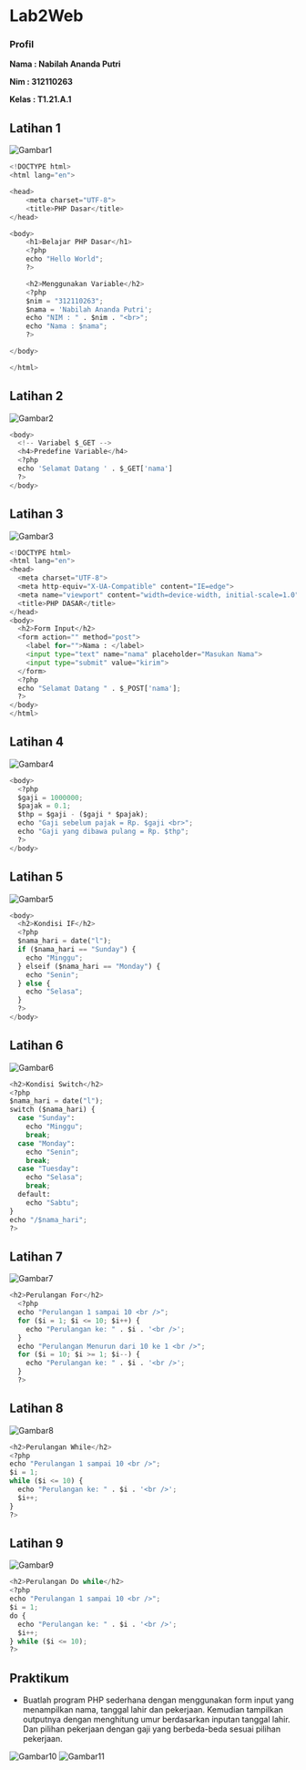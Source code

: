 # Lab2Web
### Profil
__Nama  : Nabilah Ananda Putri__

__Nim   : 312110263__

__Kelas : T1.21.A.1__

## Latihan 1
![Gambar1](img/Screenshot1.png)
```py
<!DOCTYPE html>
<html lang="en">

<head>
    <meta charset="UTF-8">
    <title>PHP Dasar</title>
</head>

<body>
    <h1>Belajar PHP Dasar</h1>
    <?php
    echo "Hello World";
    ?>

    <h2>Menggunakan Variable</h2>
    <?php
    $nim = "312110263";
    $nama = 'Nabilah Ananda Putri';
    echo "NIM : " . $nim . "<br>";
    echo "Nama : $nama";
    ?>

</body>

</html>
```

## Latihan 2
![Gambar2](img/Screenshot2.png)
```py
<body>
  <!-- Variabel $_GET -->
  <h4>Predefine Variable</h4>
  <?php
  echo 'Selamat Datang ' . $_GET['nama']
  ?>
</body>
```

## Latihan 3
![Gambar3](img/Screenshot3.png)
```py
<!DOCTYPE html>
<html lang="en">
<head>
  <meta charset="UTF-8">
  <meta http-equiv="X-UA-Compatible" content="IE=edge">
  <meta name="viewport" content="width=device-width, initial-scale=1.0">
  <title>PHP DASAR</title>
</head>
<body>
  <h2>Form Input</h2>
  <form action="" method="post">
    <label for="">Nama : </label>
    <input type="text" name="nama" placeholder="Masukan Nama">
    <input type="submit" value="kirim">
  </form>
  <?php
  echo "Selamat Datang " . $_POST['nama'];
  ?>
</body>
</html>
```

## Latihan 4
![Gambar4](img/Screenshot4.png)
```py
<body>
  <?php
  $gaji = 1000000;
  $pajak = 0.1;
  $thp = $gaji - ($gaji * $pajak);
  echo "Gaji sebelum pajak = Rp. $gaji <br>";
  echo "Gaji yang dibawa pulang = Rp. $thp";
  ?>
</body>
```

## Latihan 5
![Gambar5](img/Screenshot5.png)
```py
<body>
  <h2>Kondisi IF</h2>
  <?php
  $nama_hari = date("l");
  if ($nama_hari == "Sunday") {
    echo "Minggu";
  } elseif ($nama_hari == "Monday") {
    echo "Senin";
  } else {
    echo "Selasa";
  }
  ?>
</body>
```

## Latihan 6
![Gambar6](img/Screenshot6.png)
```py
<h2>Kondisi Switch</h2>
<?php
$nama_hari = date("l");
switch ($nama_hari) {
  case "Sunday":
    echo "Minggu";
    break;
  case "Monday":
    echo "Senin";
    break;
  case "Tuesday":
    echo "Selasa";
    break;
  default:
    echo "Sabtu";
}
echo "/$nama_hari";
?>
```

## Latihan 7
![Gambar7](img/Screenshot7.png)
```py
<h2>Perulangan For</h2>
  <?php
  echo "Perulangan 1 sampai 10 <br />";
  for ($i = 1; $i <= 10; $i++) {
    echo "Perulangan ke: " . $i . '<br />';
  }
  echo "Perulangan Menurun dari 10 ke 1 <br />";
  for ($i = 10; $i >= 1; $i--) {
    echo "Perulangan ke: " . $i . '<br />';
  }
  ?>
```

## Latihan 8
![Gambar8](img/Screenshot8.png)
```py
<h2>Perulangan While</h2>
<?php
echo "Perulangan 1 sampai 10 <br />";
$i = 1;
while ($i <= 10) {
  echo "Perulangan ke: " . $i . '<br />';
  $i++;
}
?>
```

## Latihan 9
![Gambar9](img/Screenshot9.png)
```py
<h2>Perulangan Do while</h2>
<?php
echo "Perulangan 1 sampai 10 <br />";
$i = 1;
do {
  echo "Perulangan ke: " . $i . '<br />';
  $i++;
} while ($i <= 10);
?>
```

## Praktikum
- Buatlah program PHP sederhana dengan menggunakan form input yang menampilkan nama, tanggal
lahir dan pekerjaan. Kemudian tampilkan outputnya dengan menghitung umur berdasarkan inputan
tanggal lahir. Dan pilihan pekerjaan dengan gaji yang berbeda-beda sesuai pilihan pekerjaan.

![Gambar10](img/Screenshot10.png)
![Gambar11](img/Screenshot11.png)